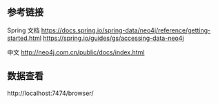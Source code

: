
## 参考链接 ##
Spring 文档 
https://docs.spring.io/spring-data/neo4j/reference/getting-started.html
https://spring.io/guides/gs/accessing-data-neo4j

中文 http://neo4j.com.cn/public/docs/index.html

## 数据查看
http://localhost:7474/browser/